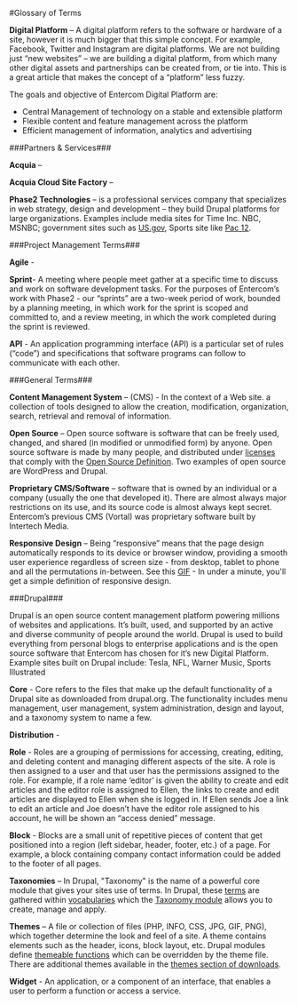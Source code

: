 #Glossary of Terms

**Digital Platform** –  A digital platform refers to the software or hardware of a site, however it is much bigger that this simple concept. For example, Facebook, Twitter and Instagram are digital platforms.  We are not building just “new websites” – we are building a digital platform, from which many other digital assets and partnerships can be created from, or tie into.  This is a great article that makes the concept of a “platform” less fuzzy.
 
The goals and objective of Entercom Digital Platform are:
 - Central Management of technology on a stable and extensible platform
 - Flexible content and feature management across the platform
 - Efficient management of information, analytics and advertising

###Partners & Services###

**Acquia** –
 
**Acquia Cloud Site Factory** –

**Phase2 Technologies** – is a professional services company that specializes in web strategy, design and development – they build Drupal platforms for large organizations.  Examples include media sites for Time Inc. NBC, MSNBC; government sites such as [US.gov](http://www.usa.gov/), Sports site like [Pac 12](http://pac-12.com/).


###Project Management Terms###

**Agile** - 

**Sprint**- A meeting where people meet gather at a specific time to discuss and work on software development tasks. For the purposes of Entercom’s work with Phase2 - our “sprints” are a two-week period of work, bounded by a planning meeting, in which work for the sprint is scoped and committed to, and a review meeting, in which the work completed during the sprint is reviewed.

**API** - An application programming interface (API) is a particular set of rules (“code”) and specifications that software programs can follow to communicate with each other.
 
###General Terms###

**Content Management System** – (CMS) - In the context of a Web site. a collection of tools designed to allow the creation, modification, organization, search, retrieval and removal of information.

**Open Source** – Open source software is software that can be freely used, changed, and shared (in modified or unmodified form) by anyone. Open source software is made by many people, and distributed under [licenses](http://opensource.org/licenses) that comply with the [Open Source Definition](http://opensource.org/definition). Two examples of open source are WordPress and Drupal. 

**Proprietary CMS/Software** – software that is owned by an individual or a company (usually the one that developed it). There are almost always major restrictions on its use, and its source code is almost always kept secret. Entercom’s previous CMS (Vortal) was proprietary software built by Intertech Media.
 
**Responsive Design** – Being “responsive” means that the page design automatically responds to its device or browser window, providing a smooth user experience regardless of screen size - from desktop, tablet to phone and all the permutations in-between. See this [GIF](http://cdn2.hubspot.net/hub/53/file-2249252882-gif/00-Blog-Related_Images/Definition-of-Responsive-Design.gif?t=1419817318883)  - In under a minute, you'll get a simple definition of responsive design.

###Drupal###

Drupal is an open source content management platform powering millions of websites and applications. It’s built, used, and supported by an active and diverse community of people around the world. Drupal is used to build everything from personal blogs to enterprise applications and is the open source software that Entercom has chosen for it’s new Digital Platform.
Example sites built on Drupal include: Tesla, NFL, Warner Music, Sports Illustrated

**Core** - Core refers to the files that make up the default functionality of a Drupal site as downloaded from drupal.org.  The functionality includes menu management, user management, system administration, design and layout, and a taxonomy system to name a few.

**Distribution** -

**Role** - Roles are a grouping of permissions for accessing, creating, editing, and deleting content and managing different aspects of the site.  A role is then assigned to a user and that user has the permissions assigned to the role.  For example, if a role name ‘editor’ is given the ability to create and edit articles and the editor role is assigned to Ellen, the links to create and edit articles are displayed to Ellen when she is logged in. If Ellen sends Joe a link to edit an article and Joe doesn’t have the editor role assigned to his account, he will be shown an “access denied” message.

**Block** - Blocks are a small unit of repetitive pieces of content that get positioned into a region (left sidebar, header, footer, etc.) of a page.  For example, a block containing  company contact information could be added to the footer of all pages.

**Taxonomies** – In Drupal, "Taxonomy" is the name of a powerful core module that gives your sites use of terms. In Drupal, these [terms](https://www.drupal.org/glossary#term) are gathered within [vocabularies](https://www.drupal.org/glossary#vocabulary) which the [Taxonomy module](https://www.drupal.org/documentation/modules/taxonomy) allows you to create, manage and apply.
 
**Themes** – A file or collection of files (PHP, INFO, CSS, JPG, GIF, PNG), which together determine the look and feel of a site. A theme contains elements such as the header, icons, block layout, etc. Drupal modules define [themeable functions](http://api.drupal.org/api/group/themeable) which can be overridden by the theme file. There are additional themes available in the [themes section of downloads](https://www.drupal.org/project/Themes).
 
**Widget** - An application, or a component of an interface, that enables a user to perform a function or access a service.
 


 

